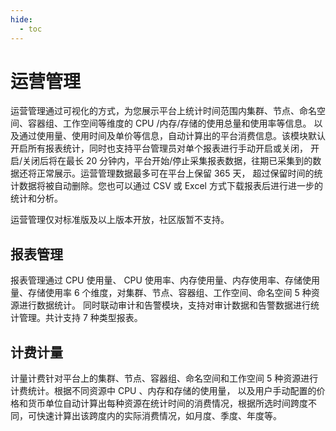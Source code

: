 ```yaml
---
hide:
  - toc
---
```


# 运营管理

运营管理通过可视化的方式，为您展示平台上统计时间范围内集群、节点、命名空间、容器组、工作空间等维度的 CPU /内存/存储的使用总量和使用率等信息。
以及通过使用量、使用时间及单价等信息，自动计算出的平台消费信息。该模块默认开启所有报表统计，同时也支持平台管理员对单个报表进行手动开启或关闭，
开启/关闭后将在最长 20 分钟内，平台开始/停止采集报表数据，往期已采集到的数据还将正常展示。运营管理数据最多可在平台上保留 365 天，
超过保留时间的统计数据将被自动删除。您也可以通过 CSV 或 Excel 方式下载报表后进行进一步的统计和分析。

运营管理仅对标准版及以上版本开放，社区版暂不支持。

## 报表管理

报表管理通过 CPU 使用量、 CPU 使用率、内存使用量、内存使用率、存储使用量、存储使用率 6 个维度，对集群、节点、容器组、工作空间、命名空间 5 种资源进行数据统计。
同时联动审计和告警模块，支持对审计数据和告警数据进行统计管理。共计支持 7 种类型报表。

## 计费计量

计量计费针对平台上的集群、节点、容器组、命名空间和工作空间 5 种资源进行计费统计。根据不同资源中 CPU 、内存和存储的使用量，
以及用户手动配置的价格和货币单位自动计算出每种资源在统计时间的消费情况，根据所选时间跨度不同，可快速计算出该跨度内的实际消费情况，如月度、季度、年度等。
